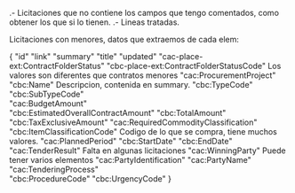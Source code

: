 .- Licitaciones que no contiene los campos que tengo comentados, como obtener los que si lo tienen.
.- Lineas tratadas.




Licitaciones con menores, datos que extraemos de cada elem:

{
"id"
"link"
"summary"
"title"
"updated"
"cac-place-ext:ContractFolderStatus"
        "cbc-place-ext:ContractFolderStatusCode"                  Los valores son diferentes que contratos menores
        "cac:ProcurementProject"
                "cbc:Name"                                        Descripcion, contenida en summary.
                "cbc:TypeCode"
                "cbc:SubTypeCode"   
                "cac:BudgetAmount"  
                        "cbc:EstimatedOverallContractAmount"
                        "cbc:TotalAmount"
                        "cbc:TaxExclusiveAmount"
                "cac:RequiredCommodityClassification"
                        "cbc:ItemClassificationCode"              Codigo de lo que se compra, tiene muchos valores.
                "cac:PlannedPeriod"
                        "cbc:StartDate"
                        "cbc:EndDate"
        "cac:TenderResult"                                        Falta en algunas licitaciones
                        "cac:WinningParty"                        Puede tener varios elementos
                               "cac:PartyIdentification"
                               "cac:PartyName"          
        "cac:TenderingProcess"                                             
                    "cbc:ProcedureCode"
                    "cbc:UrgencyCode"
}




